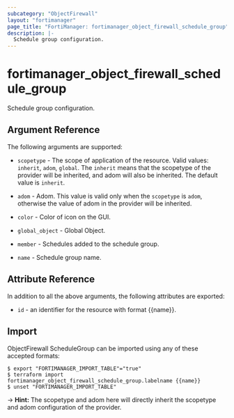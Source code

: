 ```yaml
---
subcategory: "ObjectFirewall"
layout: "fortimanager"
page_title: "FortiManager: fortimanager_object_firewall_schedule_group"
description: |-
  Schedule group configuration.
---
```


# fortimanager_object_firewall_schedule_group
Schedule group configuration.

## Argument Reference


The following arguments are supported:

* `scopetype` - The scope of application of the resource. Valid values: `inherit`, `adom`, `global`. The `inherit` means that the scopetype of the provider will be inherited, and adom will also be inherited. The default value is `inherit`.
* `adom` - Adom. This value is valid only when the `scopetype` is `adom`, otherwise the value of adom in the provider will be inherited.

* `color` - Color of icon on the GUI.
* `global_object` - Global Object.
* `member` - Schedules added to the schedule group.
* `name` - Schedule group name.


## Attribute Reference

In addition to all the above arguments, the following attributes are exported:
* `id` - an identifier for the resource with format {{name}}.

## Import

ObjectFirewall ScheduleGroup can be imported using any of these accepted formats:
```
$ export "FORTIMANAGER_IMPORT_TABLE"="true"
$ terraform import fortimanager_object_firewall_schedule_group.labelname {{name}}
$ unset "FORTIMANAGER_IMPORT_TABLE"
```
-> **Hint:** The scopetype and adom here will directly inherit the scopetype and adom configuration of the provider.
